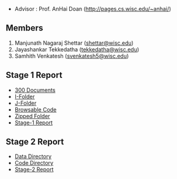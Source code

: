 + Advisor : Prof. AnHai Doan (http://pages.cs.wisc.edu/~anhai/)


## Members

1. Manjunath Nagaraj Shettar (shettar@wisc.edu)
2. Jayashankar Tekkedatha (tekkedatha@wisc.edu)
3. Samhith Venkatesh (svenkatesh5@wisc.edu)

## Stage 1 Report

+ [300 Documents](https://github.com/nsmanju01/CS839-Data-Science/tree/master/Stage-1/300_documents)
+ [I-Folder](https://github.com/nsmanju01/CS839-Data-Science/tree/master/Stage-1/I-FOLDER)
+ [J-Folder](https://github.com/nsmanju01/CS839-Data-Science/tree/master/Stage-1/J-FOLDER)
+ [Browsable Code](https://github.com/nsmanju01/CS839-Data-Science/blob/master/Stage-1/src)
+ [Zipped Folder](https://github.com/nsmanju01/CS839-Data-Science/blob/master/Stage-1/Stage-1.zip)
+ [Stage-1 Report](https://github.com/nsmanju01/CS839-Data-Science/blob/master/Stage-1/Project%20Stage-1%20Report.pdf)

## Stage 2 Report
+ [Data Directory](https://github.com/nsmanju01/CS839-Data-Science/tree/master/Stage-2/data)
+ [Code Directory](https://github.com/nsmanju01/CS839-Data-Science/tree/master/Stage-2/code)
+ [Stage-2 Report](https://github.com/nsmanju01/CS839-Data-Science/blob/master/Stage-2/Stage2_Report.pdf)


